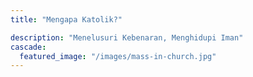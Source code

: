 ```yaml
---
title: "Mengapa Katolik?"

description: "Menelusuri Kebenaran, Menghidupi Iman"
cascade:
  featured_image: "/images/mass-in-church.jpg"
---
```

